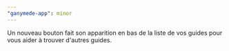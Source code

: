 ```yaml
---
"ganymede-app": minor
---
```


Un nouveau bouton fait son apparition en bas de la liste de vos guides pour vous aider à trouver d'autres guides.

